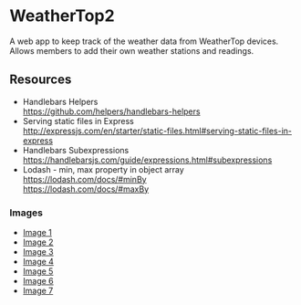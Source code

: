 # WeatherTop2
A web app to keep track of the weather data from WeatherTop devices.
Allows members to add their own weather stations and readings.


## Resources
* Handlebars Helpers \
  https://github.com/helpers/handlebars-helpers
* Serving static files in Express \
  http://expressjs.com/en/starter/static-files.html#serving-static-files-in-express
* Handlebars Subexpressions \
  https://handlebarsjs.com/guide/expressions.html#subexpressions
* Lodash - min, max property in object array \
  https://lodash.com/docs/#minBy \
  https://lodash.com/docs/#maxBy

### Images
* [Image 1](https://www.freepik.com/free-vector/meteorology-abstract-concept-vector-illustration-met-station-meteorology-program-university-degree-weather-prediction-method-measuring-instruments-atmosphere-study-abstract-metaphor_11668297.htm)
* [Image 2](https://www.freepik.com/free-vector/men-heat-cold-weather-flat-illustration_16375455.htm)
* [Image 3](https://www.freepik.com/free-vector/hand-holding-mobile-phone-with-weather-app-vector-illustration_16375189.htm)
* [Image 4](https://www.freepik.com/free-vector/access-control-system-abstract-concept_12085707.htm)
* [Image 5](https://www.freepik.com/free-vector/account-concept-illustration_5464649.htm)
* [Image 6](https://www.freepik.com/free-vector/settings-concept-illustration_9793179.htm#query=setting&position=8&from_view=search)
* [Image 7](https://www.freepik.com/free-vector/oops-404-error-with-broken-robot-concept-illustration_13315300.htm)